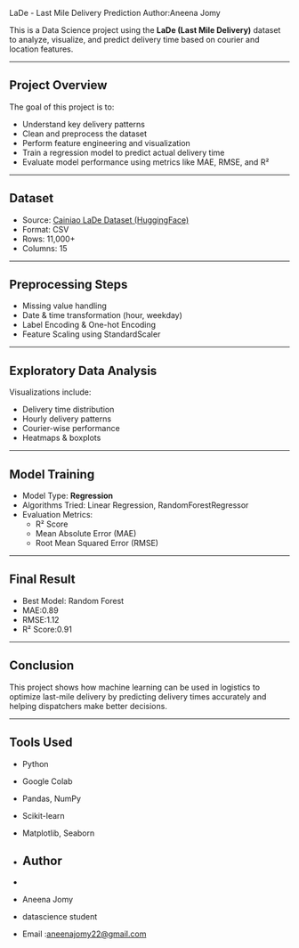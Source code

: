  LaDe - Last Mile Delivery Prediction
 Author:Aneena Jomy

This is a Data Science project using the **LaDe (Last Mile Delivery)** dataset to analyze, visualize, and predict delivery time based on courier and location features.

---

##  Project Overview

The goal of this project is to:
- Understand key delivery patterns
- Clean and preprocess the dataset
- Perform feature engineering and visualization
- Train a regression model to predict actual delivery time
- Evaluate model performance using metrics like MAE, RMSE, and R²

---

## Dataset

- Source: [Cainiao LaDe Dataset (HuggingFace)](https://huggingface.co/datasets/Cainiao-AI/LaDe)
- Format: CSV
- Rows: 11,000+
- Columns: 15

---

##  Preprocessing Steps

- Missing value handling
- Date & time transformation (hour, weekday)
- Label Encoding & One-hot Encoding
- Feature Scaling using StandardScaler

---

## Exploratory Data Analysis

Visualizations include:
- Delivery time distribution
- Hourly delivery patterns
- Courier-wise performance
- Heatmaps & boxplots

---

## Model Training

- Model Type: **Regression**
- Algorithms Tried: Linear Regression, RandomForestRegressor
- Evaluation Metrics:
  - R² Score
  - Mean Absolute Error (MAE)
  - Root Mean Squared Error (RMSE)

---

## Final Result

- Best Model: Random Forest
- MAE:0.89
- RMSE:1.12
- R² Score:0.91

---

## Conclusion

This project shows how machine learning can be used in logistics to optimize last-mile delivery by predicting delivery times accurately and helping dispatchers make better decisions.

---

## Tools Used

- Python
- Google Colab
- Pandas, NumPy
- Scikit-learn
- Matplotlib, Seaborn

- ## Author
- 
- Aneena Jomy
- datascience student
- Email :aneenajomy22@gmail.com

